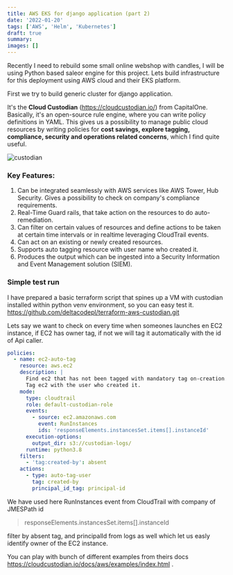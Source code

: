 ```yaml
---
title: AWS EKS for django application (part 2)
date: '2022-01-20'
tags: ['AWS', 'Helm', 'Kubernetes']
draft: true
summary:
images: []
---
```


Recently I need to rebuild some small online webshop with candles, I will be using Python based saleor engine for this project.
Lets build infrastructure for this deployment using AWS cloud and their EKS platform.

First we try to build generic cluster for django application.

It's the **Cloud Custodian** (https://cloudcustodian.io/) from CapitalOne.
Basically, it's an open-source rule engine, where you can write policy definitions in YAML. This gives us a possibility to manage public cloud resources by writing policies for **cost savings, explore tagging, compliance, security and operations related concerns**, which I find quite useful.

<Image alt="custodian" src="/static/images/custodian.png" width={500} height={350} />

### **Key Features**:

1.  Can be integrated seamlessly with AWS services like AWS Tower, Hub Security. Gives a possibility to check on company's compliance requirements.
2.  Real-Time Guard rails, that take action on the resources to do auto-remediation.
3.  Can filter on certain values of resources and define actions to be taken at certain time intervals or in realtime leveraging CloudTrail events.
4.  Can act on an existing or newly created resources.
5.  Supports auto tagging resource with user name who created it.
6.  Produces the output which can be ingested into a Security Information and Event Management solution (SIEM).

### Simple test run

I have prepared a basic terraform script that spines up a VM with custodian installed within python venv environment, so you can easy test it.
https://github.com/deltacodepl/terraform-aws-custodian.git

Lets say we want to check on every time when someones launches en EC2 instance, if EC2 has owner tag, if not we will tag it automatically with the id of Api caller.

```yaml
policies:
  - name: ec2-auto-tag
    resource: aws.ec2
    description: |
      Find ec2 that has not been tagged with mandatory tag on-creation. 
      Tag ec2 with the user who created it.
    mode:
      type: cloudtrail
      role: default-custodian-role
      events:
        - source: ec2.amazonaws.com
          event: RunInstances
          ids: 'responseElements.instancesSet.items[].instanceId'
      execution-options:
        output_dir: s3://custodian-logs/
      runtime: python3.8
    filters:
      - 'tag:created-by': absent
    actions:
      - type: auto-tag-user
        tag: created-by
        principal_id_tag: principal-id
```

We have used here RunInstances event from CloudTrail with company of JMESPath id

> responseElements.instancesSet.items[].instanceId

filter by absent tag, and principalId from logs as well which let us easly identify owner of the EC2 instance.

You can play with bunch of different examples from theirs docs https://cloudcustodian.io/docs/aws/examples/index.html .
